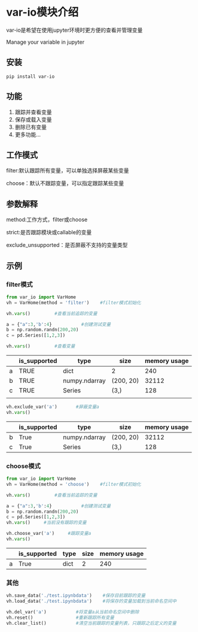 # var-io模块介绍
var-io是希望在使用jupyter环境时更方便的查看并管理变量<p>
Manage your variable in jupyter
## 安装
```
pip install var-io
```
## 功能
1. 跟踪并查看变量
2. 保存或载入变量
3. 删除已有变量
4. 更多功能...
## 工作模式
filter:默认跟踪所有变量，可以单独选择屏蔽某些变量<p>
choose：默认不跟踪变量，可以指定跟踪某些变量
## 参数解释
method:工作方式，filter或choose<p>
strict:是否跟踪模块或callable的变量<p>
exclude_unsupported：是否屏蔽不支持的变量类型

## 示例
### filter模式
``` python
from var_io import VarHome
vh = VarHome(method = 'filter')    #filter模式初始化

vh.vars()         #查看当前追踪的变量

a = {"a":3,'b':4}           #创建测试变量
b = np.random.randn(200,20)
c = pd.Series([1,2,3])

vh.vars()         #查看变量
```
|   | is_supported | type          | size      | memory usage |
| - | ------------ | ------------- | --------- | ------------ |
| a | TRUE         | dict          | 2         | 240          |
| b | TRUE         | numpy.ndarray | (200, 20) | 32112        |
| c | TRUE         | Series        | (3,)      | 128          |
|   |              |               |           |              |
```python
vh.exclude_var('a')       #屏蔽变量a
vh.vars()
```
|    | is_supported  | type           | size       | memory usage |
| -- | ------------- | -------------- | ---------- | ------------ |
| b  | True          | numpy.ndarray  | (200, 20)  | 32112        |
| c  | True          | Series         | (3,)       | 128          |
### choose模式
```python
from var_io import VarHome
vh = VarHome(method = 'choose')    #filter模式初始化

vh.vars()         #查看当前追踪的变量

a = {"a":3,'b':4}           #创建测试变量
b = np.random.randn(200,20)
c = pd.Series([1,2,3])
vh.vars()     #当前没有跟踪的变量
```
```python
vh.choose_var('a')     #跟踪变量a
vh.vars()
```
|    | is_supported  | type  | size  | memory usage |
| -- | ------------- | ----- | ----- | ------------ |
| a  | True          | dict  | 2     | 240          |

### 其他
```python
vh.save_data('./test.ipynbdata')    #保存目前跟踪的变量
vh.load_data('./test.ipynbdata')    #将保存的变量加载到当前命名空间中
```
```python
vh.del_var('a')           #将变量a从当前命名空间中删除
vh.reset()                #重新跟踪所有变量
vh.clear_list()           #清空当前跟踪的变量列表，只跟踪之后定义的变量
```